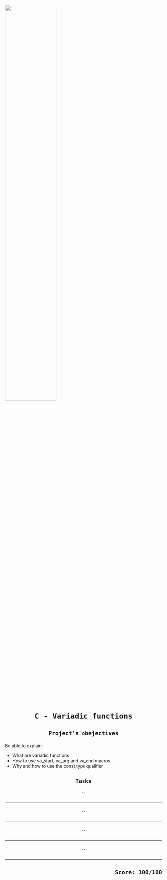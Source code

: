 <img align=center width=57% src="https://encrypted-tbn0.gstatic.com/images?q=tbn:ANd9GcSouW6sDjJODWy1S4UddOqGzYZBpKUatjUERw&usqp=CAU" />


# <p align=center>`C - Variadic functions`</p>
## <p align=center> `Project's obejectives` </p>
Be able to explain:
- What are variadic functions
- How to use va_start, va_arg and va_end macros
- Why and how to use the const type qualifier

## <p align=center>`Tasks`</p>
### <p align=center>``</p>

---------------------------------------------------------------------
### <p align=center>``</p>

---------------------------------------------------------------------
### <p align=center>``</p>

---------------------------------------------------------------------
### <p align=center>``</p>

---------------------------------------------------------------------

## <p align=right>`Score: 100/100`</p>
